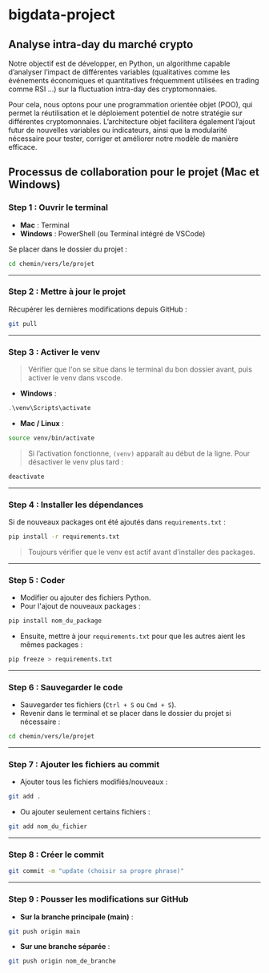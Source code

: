 # bigdata-project
## Analyse intra-day du marché crypto

Notre objectif est de développer, en Python, un algorithme capable d’analyser l’impact de différentes variables (qualitatives comme les événements économiques et quantitatives fréquemment utilisées en trading comme RSI ...) sur la fluctuation intra-day des cryptomonnaies.

Pour cela, nous optons pour une programmation orientée objet (POO), qui permet la réutilisation et le déploiement potentiel de notre stratégie sur différentes cryptomonnaies. L’architecture objet facilitera également l’ajout futur de nouvelles variables ou indicateurs, ainsi que la modularité nécessaire pour tester, corriger et améliorer notre modèle de manière efficace.

## Processus de collaboration pour le projet (Mac et Windows)

### Step 1 : Ouvrir le terminal
- **Mac** : Terminal  
- **Windows** : PowerShell (ou Terminal intégré de VSCode)  

Se placer dans le dossier du projet :  
```bash
cd chemin/vers/le/projet
````

---

### Step 2 : Mettre à jour le projet

Récupérer les dernières modifications depuis GitHub :

```bash
git pull
```

---

### Step 3 : Activer le venv

> Vérifier que l'on se situe dans le terminal du bon dossier avant, puis activer le venv dans vscode.

* **Windows** :

```powershell
.\venv\Scripts\activate
```

* **Mac / Linux** :

```bash
source venv/bin/activate
```

> Si l’activation fonctionne, `(venv)` apparaît au début de la ligne.
> Pour désactiver le venv plus tard :

```bash
deactivate
```

---

### Step 4 : Installer les dépendances

Si de nouveaux packages ont été ajoutés dans `requirements.txt` :

```bash
pip install -r requirements.txt
```

> Toujours vérifier que le venv est actif avant d’installer des packages.

---

### Step 5 : Coder

* Modifier ou ajouter des fichiers Python.
* Pour l'ajout de nouveaux packages :

```bash
pip install nom_du_package
```

* Ensuite, mettre à jour `requirements.txt` pour que les autres aient les mêmes packages :

```bash
pip freeze > requirements.txt
```

---

### Step 6 : Sauvegarder le code

* Sauvegarder tes fichiers (`Ctrl + S` ou `Cmd + S`).
* Revenir dans le terminal et se placer dans le dossier du projet si nécessaire :

```bash
cd chemin/vers/le/projet
```

---

### Step 7 : Ajouter les fichiers au commit

* Ajouter tous les fichiers modifiés/nouveaux :

```bash
git add .
```

* Ou ajouter seulement certains fichiers :

```bash
git add nom_du_fichier
```

---

### Step 8 : Créer le commit

```bash
git commit -m "update (choisir sa propre phrase)"
```

---

### Step 9 : Pousser les modifications sur GitHub

* **Sur la branche principale (main)** :

```bash
git push origin main
```

* **Sur une branche séparée** :

```bash
git push origin nom_de_branche
```
